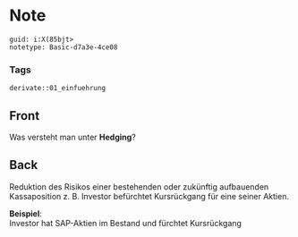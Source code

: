# Note
```
guid: i:X(85bjt>
notetype: Basic-d7a3e-4ce08
```

### Tags
```
derivate::01_einfuehrung
```

## Front
Was versteht man unter <b>Hedging</b>?

## Back
Reduktion des Risikos einer bestehenden oder zukünftig aufbauenden
Kassaposition z. B. Investor befürchtet Kursrückgang für eine
seiner Aktien.
<div>
  <b>Beispiel</b>:
</div>
<div>
  Investor hat SAP-Aktien im Bestand und fürchtet Kursrückgang
</div>
